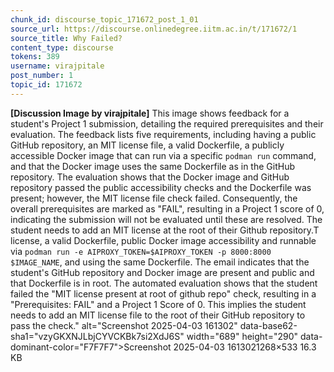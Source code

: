 ```yaml
---
chunk_id: discourse_topic_171672_post_1_01
source_url: https://discourse.onlinedegree.iitm.ac.in/t/171672/1
source_title: Why Failed?
content_type: discourse
tokens: 389
username: virajpitale
post_number: 1
topic_id: 171672
---
```


**[Discussion Image by virajpitale]** This image shows feedback for a student's Project 1 submission, detailing the required prerequisites and their evaluation. The feedback lists five requirements, including having a public GitHub repository, an MIT license file, a valid Dockerfile, a publicly accessible Docker image that can run via a specific `podman run` command, and that the Docker image uses the same Dockerfile as in the GitHub repository. The evaluation shows that the Docker image and GitHub repository passed the public accessibility checks and the Dockerfile was present; however, the MIT license file check failed. Consequently, the overall prerequisites are marked as "FAIL", resulting in a Project 1 score of 0, indicating the submission will not be evaluated until these are resolved. The student needs to add an MIT license at the root of their Github repository.T license, a valid Dockerfile, public Docker image accessibility and runnable via `podman run -e AIPROXY_TOKEN=$AIPROXY_TOKEN -p 8000:8000 $IMAGE_NAME`, and using the same Dockerfile. The email indicates that the student's GitHub repository and Docker image are present and public and that Dockerfile is in root. The automated evaluation shows that the student failed the "MIT license present at root of github repo" check, resulting in a "Prerequisites: FAIL" and a Project 1 Score of 0. This implies the student needs to add an MIT license file to the root of their GitHub repository to pass the check." alt="Screenshot 2025-04-03 161302" data-base62-sha1="vzyGKXNJLbjCYVCKBk7si2XdJ6S" width="689" height="290" data-dominant-color="F7F7F7">Screenshot 2025-04-03 1613021268×533 16.3 KB
